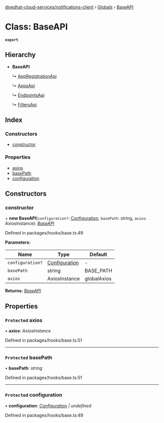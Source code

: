 [@redhat-cloud-services/notifications-client](../README.md) › [Globals](../globals.md) › [BaseAPI](baseapi.md)

# Class: BaseAPI

**`export`** 

## Hierarchy

* **BaseAPI**

  ↳ [AppRegistrationApi](appregistrationapi.md)

  ↳ [AppsApi](appsapi.md)

  ↳ [EndpointsApi](endpointsapi.md)

  ↳ [FiltersApi](filtersapi.md)

## Index

### Constructors

* [constructor](baseapi.md#constructor)

### Properties

* [axios](baseapi.md#protected-axios)
* [basePath](baseapi.md#protected-basepath)
* [configuration](baseapi.md#protected-configuration)

## Constructors

###  constructor

\+ **new BaseAPI**(`configuration?`: [Configuration](configuration.md), `basePath`: string, `axios`: AxiosInstance): *[BaseAPI](baseapi.md)*

Defined in packages/hooks/base.ts:49

**Parameters:**

Name | Type | Default |
------ | ------ | ------ |
`configuration?` | [Configuration](configuration.md) | - |
`basePath` | string | BASE_PATH |
`axios` | AxiosInstance | globalAxios |

**Returns:** *[BaseAPI](baseapi.md)*

## Properties

### `Protected` axios

• **axios**: *AxiosInstance*

Defined in packages/hooks/base.ts:51

___

### `Protected` basePath

• **basePath**: *string*

Defined in packages/hooks/base.ts:51

___

### `Protected` configuration

• **configuration**: *[Configuration](configuration.md) | undefined*

Defined in packages/hooks/base.ts:49

